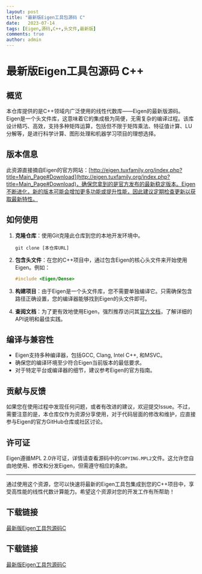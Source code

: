 ```yaml
---
layout: post
title: "最新版Eigen工具包源码 C"
date:   2023-07-14
tags: [Eigen,源码,C++,头文件,最新版]
comments: true
author: admin
---
```

# 最新版Eigen工具包源码 C++

## 概览

本仓库提供的是C++领域内广泛使用的线性代数库——Eigen的最新版源码。Eigen是一个头文件库，这意味着它的集成极为简便，无需复杂的编译过程。该库设计精巧、高效，支持多种矩阵运算，包括但不限于矩阵乘法、特征值计算、LU分解等，是进行科学计算、图形处理和机器学习项目的理想选择。

## 版本信息

此资源直接摘自Eigen的官方网站：[http://eigen.tuxfamily.org/index.php?title=Main_Page#Download](http://eigen.tuxfamily.org/index.php?title=Main_Page#Download)，确保您拿到的是官方发布的最新稳定版本。Eigen不断进化，新的版本可能会增加更多功能或提升性能，因此建议定期检查更新以获取最新特性。

## 如何使用

1. **克隆仓库**：使用Git克隆此仓库到您的本地开发环境中。
   ```
   git clone [本仓库URL]
   ```

2. **包含头文件**：在您的C++项目中，通过包含Eigen的核心头文件来开始使用Eigen。例如：
   ```cpp
   #include <Eigen/Dense>
   ```

3. **构建项目**：由于Eigen是一个头文件库，您不需要单独编译它。只需确保包含路径正确设置，您的编译器能够找到Eigen的头文件即可。

4. **查阅文档**：为了更有效地使用Eigen，强烈推荐访问其[官方文档](http://eigen.tuxfamily.org/dox/)，了解详细的API说明和最佳实践。

## 编译与兼容性

- Eigen支持多种编译器，包括GCC, Clang, Intel C++, 和MSVC。
- 确保您的编译环境至少符合Eigen当前版本的最低要求。
- 对于特定平台或编译器的细节，建议参考Eigen的官方指南。

## 贡献与反馈

如果您在使用过程中发现任何问题，或者有改进的建议，欢迎提交Issue。不过，需要注意的是，本仓库仅作为资源分享使用，对于代码层面的修改和维护，应直接参与Eigen的官方GitHub仓库或社区讨论。

## 许可证

Eigen遵循MPL 2.0许可证，详情请查看源码中的`COPYING.MPL2`文件。这允许您自由地使用、修改和分发Eigen，但需遵守相应的条款。

---

通过使用这个资源，您可以快速将最新的Eigen工具包集成到您的C++项目中，享受高性能的线性代数计算能力。希望这个资源对您的开发工作有所帮助！

## 下载链接

[最新版Eigen工具包源码C](https://pan.quark.cn/s/7a70a4b5ba74)

## 下载链接

[最新版Eigen工具包源码C](https://pan.quark.cn/s/cf3aec6a80bf)